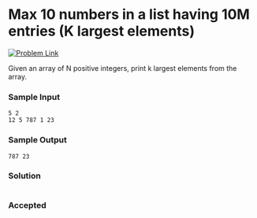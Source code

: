 # Max 10 numbers in a list having 10M entries (K largest elements)

[![Problem Link](https://img.shields.io/badge/GeeksforGeeks-298D46?style=for-the-badge&logo=geeksforgeeks&logoColor=white)](https://practice.geeksforgeeks.org/problems/k-largest-elements3736/1)

Given an array of N positive integers, print k largest elements from the array. 

### Sample Input
```
5 2
12 5 787 1 23
```
### Sample Output
```
787 23
```

### Solution
```cpp

```

### Accepted
